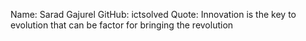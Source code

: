 Name: Sarad Gajurel
GitHub: ictsolved
Quote: Innovation is the key to evolution that can be factor for bringing the revolution